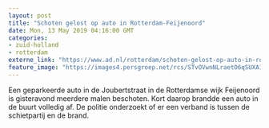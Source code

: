 ```yaml
---
layout: post
title: "Schoten gelost op auto in Rotterdam-Feijenoord"
date: Mon, 13 May 2019 04:16:00 GMT
categories: 
- zuid-holland 
- rotterdam 
externe_link: "https://www.ad.nl/rotterdam/schoten-gelost-op-auto-in-rotterdam-feijenoord~ac28569a/"
feature_image: "https://images4.persgroep.net/rcs/STvOVwnNLraetO6qSUXA1yR8UQg/diocontent/148188970/_fitwidth/400/?appId=21791a8992982cd8da851550a453bd7f&quality=0.7"
---
```


Een geparkeerde auto in de Joubertstraat in de Rotterdamse wijk Feijenoord is gisteravond meerdere malen beschoten. Kort daarop brandde een auto in de buurt volledig af. De politie onderzoekt of er een verband is tussen de schietpartij en de brand.
